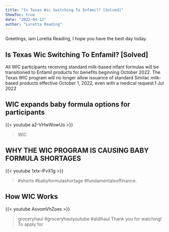 ```yaml
---
title: "Is Texas Wic Switching To Enfamil? [Solved]"
ShowToc: true 
date: "2022-04-12"
author: "Loretta Reading" 
---
```


Greetings, iam Loretta Reading, I hope you have the best day today.
## Is Texas Wic Switching To Enfamil? [Solved]
All WIC participants receiving standard milk-based infant formulas will be transitioned to Enfamil products for benefits beginning October 2022. The Texas WIC program will no longer allow issuance of standard Similac milk-based products effective October 1, 2022, even with a medical request.1 Jul 2022

## WIC expands baby formula options for participants
{{< youtube a2-VHwWowUo >}}
>WIC

## WHY THE WIC PROGRAM IS CAUSING BABY FORMULA SHORTAGES
{{< youtube 1xtx-IFvX1g >}}
>#shorts #babyformulashortage #fundamentalsoffinance.

## How WIC Works
{{< youtube AsvomVhZoes >}}
>groceryhaul #groceryhaulyoutube #aldihaul Thank you for watching! To apply for 

